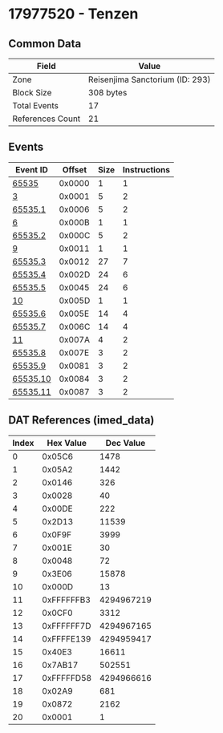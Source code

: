 # 17977520 - Tenzen

## Common Data

| Field            | Value                           |
|------------------|---------------------------------|
| Zone             | Reisenjima Sanctorium (ID: 293) |
| Block Size       | 308 bytes                       |
| Total Events     | 17                              |
| References Count | 21                              |

## Events

| Event ID                  | Offset   |   Size |   Instructions |
|---------------------------|----------|--------|----------------|
| [65535](./65535.md)       | 0x0000   |      1 |              1 |
| [3](./3.md)               | 0x0001   |      5 |              2 |
| [65535.1](./65535.1.md)   | 0x0006   |      5 |              2 |
| [6](./6.md)               | 0x000B   |      1 |              1 |
| [65535.2](./65535.2.md)   | 0x000C   |      5 |              2 |
| [9](./9.md)               | 0x0011   |      1 |              1 |
| [65535.3](./65535.3.md)   | 0x0012   |     27 |              7 |
| [65535.4](./65535.4.md)   | 0x002D   |     24 |              6 |
| [65535.5](./65535.5.md)   | 0x0045   |     24 |              6 |
| [10](./10.md)             | 0x005D   |      1 |              1 |
| [65535.6](./65535.6.md)   | 0x005E   |     14 |              4 |
| [65535.7](./65535.7.md)   | 0x006C   |     14 |              4 |
| [11](./11.md)             | 0x007A   |      4 |              2 |
| [65535.8](./65535.8.md)   | 0x007E   |      3 |              2 |
| [65535.9](./65535.9.md)   | 0x0081   |      3 |              2 |
| [65535.10](./65535.10.md) | 0x0084   |      3 |              2 |
| [65535.11](./65535.11.md) | 0x0087   |      3 |              2 |

## DAT References (imed_data)

|   Index | Hex Value   |   Dec Value |
|---------|-------------|-------------|
|       0 | 0x05C6      |        1478 |
|       1 | 0x05A2      |        1442 |
|       2 | 0x0146      |         326 |
|       3 | 0x0028      |          40 |
|       4 | 0x00DE      |         222 |
|       5 | 0x2D13      |       11539 |
|       6 | 0x0F9F      |        3999 |
|       7 | 0x001E      |          30 |
|       8 | 0x0048      |          72 |
|       9 | 0x3E06      |       15878 |
|      10 | 0x000D      |          13 |
|      11 | 0xFFFFFFB3  |  4294967219 |
|      12 | 0x0CF0      |        3312 |
|      13 | 0xFFFFFF7D  |  4294967165 |
|      14 | 0xFFFFE139  |  4294959417 |
|      15 | 0x40E3      |       16611 |
|      16 | 0x7AB17     |      502551 |
|      17 | 0xFFFFFD58  |  4294966616 |
|      18 | 0x02A9      |         681 |
|      19 | 0x0872      |        2162 |
|      20 | 0x0001      |           1 |
